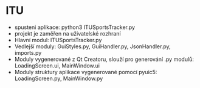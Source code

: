 # ITU
- spusteni aplikace: python3 ITUSportsTracker.py
- projekt je zaměřen na uživatelské rozhraní
- Hlavní modul: ITUSportsTracker.py
- Vedlejší moduly: GuiStyles.py, GuiHandler.py, JsonHandler.py, imports.py
- Moduly vygenerované z Qt Creatoru, slouží pro generování .py modulů: LoadingScreen.ui, MainWindow.ui
- Moduly struktury aplikace vygenerované pomocí pyuic5: LoadingScreen.py, MainWindow.py

